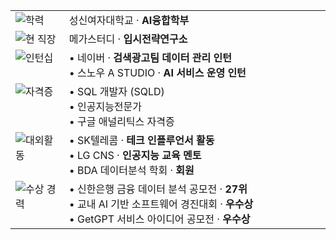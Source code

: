 <table width="100%">
  <tr>
    <td width="17%" align="left" valign="top">
      <img src="https://img.shields.io/badge/🎓%20학력-FFF3BF?labelColor=111827&style=flat" alt="학력">
    </td>
    <td align="left" valign="top">성신여자대학교 · <b>AI융합학부</b></td>
  </tr>

  <tr>
    <td align="left" valign="top">
      <img src="https://img.shields.io/badge/🏢%20현%20직장-FFF3BF?labelColor=111827&style=flat" alt="현 직장">
    </td>
    <td align="left" valign="top">메가스터디 · <b>입시전략연구소</b></td>
  </tr>

  <tr>
    <td align="left" valign="top">
      <img src="https://img.shields.io/badge/💼%20인턴십-FFF3BF?labelColor=111827&style=flat" alt="인턴십">
    </td>
    <td align="left" valign="top">
      • 네이버 · <b>검색광고팀 데이터 관리 인턴</b><br>
      • 스노우 A STUDIO · <b>AI 서비스 운영 인턴</b>
    </td>
  </tr>

  <tr>
    <td align="left" valign="top">
      <img src="https://img.shields.io/badge/🏆%20자격증-FFF3BF?labelColor=111827&style=flat" alt="자격증">
    </td>
    <td align="left" valign="top">
      • SQL 개발자 (SQLD)<br>
      • 인공지능전문가<br>
      • 구글 애널리틱스 자격증
    </td>
  </tr>

  <tr>
    <td align="left" valign="top">
      <img src="https://img.shields.io/badge/🌐%20대외활동-FFF3BF?labelColor=111827&style=flat" alt="대외활동">
    </td>
    <td align="left" valign="top">
      • SK텔레콤 · <b>테크 인플루언서 활동</b><br>
      • LG CNS · <b>인공지능 교육 멘토</b><br>
      • BDA 데이터분석 학회 · <b>회원</b>
    </td>
  </tr>

  <tr>
    <td align="left" valign="top">
      <img src="https://img.shields.io/badge/🥇%20수상%20경력-FFF3BF?labelColor=111827&style=flat" alt="수상 경력">
    </td>
    <td align="left" valign="top">
      • 신한은행 금융 데이터 분석 공모전 · <b>27위</b><br>
      • 교내 AI 기반 소프트웨어 경진대회 · <b>우수상</b><br>
      • GetGPT 서비스 아이디어 공모전 · <b>우수상</b>
    </td>
  </tr>
</table>
